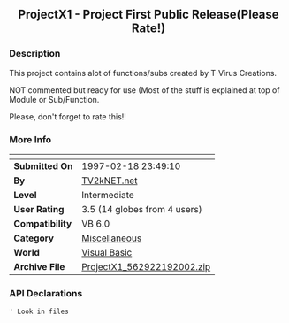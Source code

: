 ﻿<div align="center">

## ProjectX1 \- Project First Public Release\(Please Rate\!\)


</div>

### Description

This project contains alot of functions/subs created by T-Virus Creations.

NOT commented but ready for use (Most of the stuff is explained at top of Module or Sub/Function.

Please, don't forget to rate this!!
 
### More Info
 


<span>             |<span>
---                |---
**Submitted On**   |1997-02-18 23:49:10
**By**             |[TV2kNET\.net](https://github.com/Planet-Source-Code/PSCIndex/blob/master/ByAuthor/tv2knet-net.md)
**Level**          |Intermediate
**User Rating**    |3.5 (14 globes from 4 users)
**Compatibility**  |VB 6\.0
**Category**       |[Miscellaneous](https://github.com/Planet-Source-Code/PSCIndex/blob/master/ByCategory/miscellaneous__1-1.md)
**World**          |[Visual Basic](https://github.com/Planet-Source-Code/PSCIndex/blob/master/ByWorld/visual-basic.md)
**Archive File**   |[ProjectX1\_562922192002\.zip](https://github.com/Planet-Source-Code/tv2knet-net-projectx1-project-first-public-release-please-rate__1-31939/archive/master.zip)

### API Declarations

```
' Look in files
```





